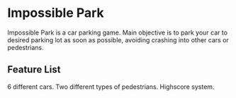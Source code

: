 Impossible Park
===============
Impossible Park is a car parking game. Main objective is to park your car to desired parking lot as soon as possible, 
avoiding crashing into other cars or pedestrians.

Feature List
----------------
6 different cars.
Two different types of pedestrians.
Highscore system.
